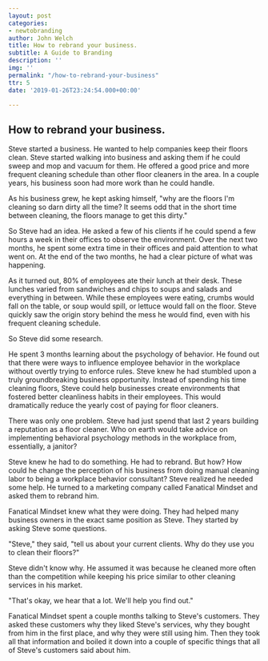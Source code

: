 ```yaml
---
layout: post
categories:
- newtobranding
author: John Welch
title: How to rebrand your business.
subtitle: A Guide to Branding
description: ''
img: ''
permalink: "/how-to-rebrand-your-business"
ttr: 5
date: '2019-01-26T23:24:54.000+00:00'

---
```

## How to rebrand your business.

Steve started a business. He wanted to help companies keep their floors clean. Steve started walking into business and asking them if he could sweep and mop and vacuum for them. He offered a good price and more frequent cleaning schedule than other floor cleaners in the area. In a couple years, his business soon had more work than he could handle. 

As his business grew, he kept asking himself, "why are the floors I'm cleaning so darn dirty all the time? It seems odd that in the short time between cleaning, the floors manage to get this dirty."

So Steve had an idea. He asked a few of his clients if he could spend a few hours a week in their offices to observe the environment. Over the next two months, he spent some extra time in their offices and paid attention to what went on. At the end of the two months, he had a clear picture of what was happening. 

As it turned out, 80% of employees ate their lunch at their desk. These lunches varied from sandwiches and chips to soups and salads and everything in between. While these employees were eating, crumbs would fall on the table, or soup would spill, or lettuce would fall on the floor. Steve quickly saw the origin story behind the mess he would find, even with his frequent cleaning schedule. 

So Steve did some research. 

He spent 3 months learning about the psychology of behavior. He found out that there were ways to influence employee behavior in the workplace without overtly trying to enforce rules. Steve knew he had stumbled upon a truly groundbreaking business opportunity. Instead of spending his time cleaning floors, Steve could help businesses create environments that fostered better cleanliness habits in their employees. This would dramatically reduce the yearly cost of paying for floor cleaners. 

There was only one problem. Steve had just spend that last 2 years building a reputation as a floor cleaner. Who on earth would take advice on implementing behavioral psychology methods in the workplace from, essentially, a janitor? 

Steve knew he had to do something. He had to rebrand. But how? How could he change the perception of his business from doing manual cleaning labor to being a workplace behavior consultant? Steve realized he needed some help. He turned to a marketing company called Fanatical Mindset and asked them to rebrand him.

Fanatical Mindset knew what they were doing. They had helped many business owners in the exact same position as Steve. They started by asking Steve some questions. 

"Steve," they said, "tell us about your current clients. Why do they use you to clean their floors?" 

Steve didn't know why. He assumed it was because he cleaned more often than the competition while keeping his price similar to other cleaning services in his market. 

"That's okay, we hear that a lot. We'll help you find out." 

Fanatical Mindset spent a couple months talking to Steve's customers. They asked these customers why they liked Steve's services, why they bought from him in the first place, and why they were still using him. Then they took all that information and boiled it down into a couple of specific things that all of Steve's customers said about him.